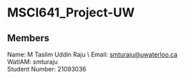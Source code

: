 # MSCI641_Project-UW
## Members
Name:  M Taslim Uddin Raju \\
Email: [smturaju@uwaterloo.ca](mailto:smturaju@uwaterloo.ca)  
WatIAM: smturaju  
Student Number: 21093036  
